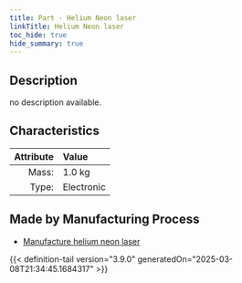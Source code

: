 ```yaml
---
title: Part - Helium Neon laser
linkTitle: Helium Neon laser
toc_hide: true
hide_summary: true
---
```

<!-- This is generated by the MarsSim HelpGenertor, do not edit. -->

## Description
no description available.

## Characteristics

| Attribute      | Value |
|--------:|:------|
|Mass:|1.0 kg|
|Type:|Electronic|

## Made by Manufacturing Process

- [Manufacture helium neon laser](/docs/definitions/process/manufacture-helium-neon-laser)




{{< definition-tail version="3.9.0" generatedOn="2025-03-08T21:34:45.1684317" >}}



